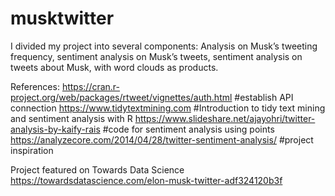 # musktwitter

I divided my project into several components: Analysis on Musk’s tweeting frequency, sentiment analysis on Musk’s tweets, sentiment analysis on tweets about Musk, with word clouds as products.


References:
https://cran.r-project.org/web/packages/rtweet/vignettes/auth.html #establish API connection
https://www.tidytextmining.com #Introduction to tidy text mining and sentiment analysis with R
https://www.slideshare.net/ajayohri/twitter-analysis-by-kaify-rais #code for sentiment analysis using points
https://analyzecore.com/2014/04/28/twitter-sentiment-analysis/ #project inspiration

Project featured on Towards Data Science
https://towardsdatascience.com/elon-musk-twitter-adf324120b3f
